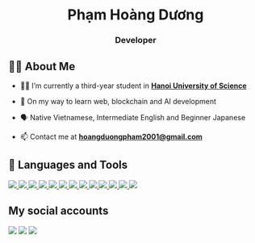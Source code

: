 <h1 align="center">Phạm Hoàng Dương</h1>
<h3 align="center">Developer</h3>


## 🧑‍💻 About Me

- 🧑‍🎓 I’m currently a third-year student in **[Hanoi University of Science](http://hus.vnu.edu.vn/)**

- 📖 On my way to learn web, blockchain and AI development

- 🗣️ Native Vietnamese, Intermediate English and Beginner Japanese

- 📫 Contact me at **hoangduongpham2001@gmail.com**

## 🚀 Languages and Tools

<p align="left">
    <a href="https://www.python.org" target="_blank"> <img src="https://cdn.icon-icons.com/icons2/2107/PNG/48/file_type_python_icon_130221.png"/> </a> 
    <a href="https://www.java.com" target="_blank"> <img src="https://cdn.icon-icons.com/icons2/2415/PNG/48/java_original_logo_icon_146458.png"/> </a>
    <a href="https://www.javascript.com/" target="_blank"> <img src="https://cdn.icon-icons.com/icons2/2415/PNG/48/javascript_original_logo_icon_146455.png"/> </a>
    <a href="https://html.spec.whatwg.org/" target="_blank"> <img src="https://cdn.icon-icons.com/icons2/2107/PNG/48/file_type_html_icon_130541.png"/> </a>
    <a href="https://www.w3.org/Style/CSS/" target="_blank"> <img src="https://cdn.icon-icons.com/icons2/2107/PNG/48/file_type_css_icon_130661.png"/> </a>
    <a href="https://www.rust-lang.org/" target="_blank"> <img src="https://cdn.icon-icons.com/icons2/2699/PNG/48/rust_lang_logo_icon_169776.png"/> </a>
    <a href="https://go.dev/" target="_blank"> <img src="https://cdn.icon-icons.com/icons2/2699/PNG/48/golang_logo_icon_171073.png"/> </a>
    <a href="https://docs.soliditylang.org/en/v0.8.11/" target="_blank"> <img src="https://cdn.icon-icons.com/icons2/2107/PNG/48/file_type_light_solidity_icon_130436.png"/> </a>
    <a href="https://www.djangoproject.com/" target="_blank"> <img src="https://cdn.icon-icons.com/icons2/2107/PNG/48/file_type_django_icon_130645.png"/> </a> 
    <a href="https://trufflesuite.com/" target="_blank"> <img src="https://cdn.icon-icons.com/icons2/2148/PNG/48/truffle_icon_131920.png"/> </a>
    <a href="https://reactjs.org/" target="_blank"> <img src="https://cdn.icon-icons.com/icons2/2415/PNG/48/react_original_logo_icon_146374.png"/> </a>
    <a href="https://www.mysql.com/" target="_blank"> <img src="https://cdn.icon-icons.com/icons2/2415/PNG/48/mysql_original_wordmark_logo_icon_146417.png"/> </a>
    <a href="https://git-scm.com/" target="_blank"> <img src="https://cdn.icon-icons.com/icons2/2107/PNG/48/file_type_git_icon_130581.png"/> </a>
</p>

## My social accounts
<p align="left">
    <a href = "https://www.linkedin.com/in/hoang-duong-pham/"><img src="https://cdn.icon-icons.com/icons2/2037/PNG/48/in_linked_linkedin_media_social_icon_124259.png"/></a>
    <a href = ""><img src="https://cdn.icon-icons.com/icons2/836/PNG/48/Twitter_icon-icons.com_66803.png"/></a>
    <a href = ""><img src="https://cdn.icon-icons.com/icons2/1753/PNG/48/iconfinder-social-media-applications-3instagram-4102579_113804.png"/></a>
</p>
